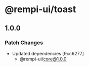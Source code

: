 # @rempi-ui/toast

## 1.0.0

### Patch Changes

- Updated dependencies [9cc6277]
  - @rempi-ui/core@1.0.0
